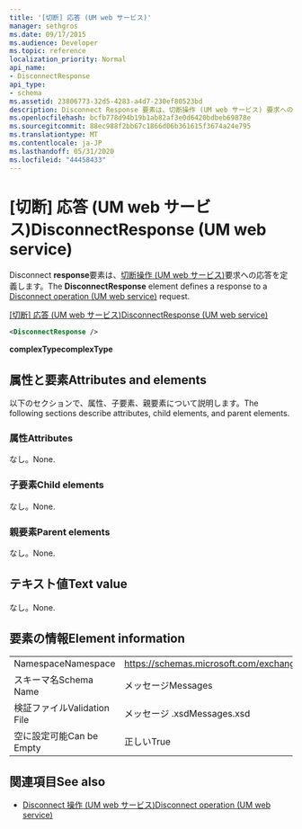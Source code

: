 ```yaml
---
title: '[切断] 応答 (UM web サービス)'
manager: sethgros
ms.date: 09/17/2015
ms.audience: Developer
ms.topic: reference
localization_priority: Normal
api_name:
- DisconnectResponse
api_type:
- schema
ms.assetid: 23806773-32d5-4283-a4d7-230ef80523bd
description: Disconnect Response 要素は、切断操作 (UM web サービス) 要求への応答を定義します。
ms.openlocfilehash: bcfb778d94b19b1ab82af3e0d6420bdbeb69878e
ms.sourcegitcommit: 88ec988f2bb67c1866d06b361615f3674a24e795
ms.translationtype: MT
ms.contentlocale: ja-JP
ms.lasthandoff: 05/31/2020
ms.locfileid: "44458433"
---
```

# <a name="disconnectresponse-um-web-service"></a><span data-ttu-id="05c8c-103">[切断] 応答 (UM web サービス)</span><span class="sxs-lookup"><span data-stu-id="05c8c-103">DisconnectResponse (UM web service)</span></span>

<span data-ttu-id="05c8c-104">Disconnect **response**要素は、[切断操作 (UM web サービス)](disconnect-operation-um-web-service.md)要求への応答を定義します。</span><span class="sxs-lookup"><span data-stu-id="05c8c-104">The **DisconnectResponse** element defines a response to a [Disconnect operation (UM web service)](disconnect-operation-um-web-service.md) request.</span></span> 
  
<span data-ttu-id="05c8c-105">[[切断] 応答 (UM web サービス)](disconnectresponse-um-web-service.md)</span><span class="sxs-lookup"><span data-stu-id="05c8c-105">[DisconnectResponse (UM web service)](disconnectresponse-um-web-service.md)</span></span>
  
```xml
<DisconnectResponse />
```

 <span data-ttu-id="05c8c-106">**complexType**</span><span class="sxs-lookup"><span data-stu-id="05c8c-106">**complexType**</span></span>
## <a name="attributes-and-elements"></a><span data-ttu-id="05c8c-107">属性と要素</span><span class="sxs-lookup"><span data-stu-id="05c8c-107">Attributes and elements</span></span>

<span data-ttu-id="05c8c-108">以下のセクションで、属性、子要素、親要素について説明します。</span><span class="sxs-lookup"><span data-stu-id="05c8c-108">The following sections describe attributes, child elements, and parent elements.</span></span>
  
### <a name="attributes"></a><span data-ttu-id="05c8c-109">属性</span><span class="sxs-lookup"><span data-stu-id="05c8c-109">Attributes</span></span>

<span data-ttu-id="05c8c-110">なし。</span><span class="sxs-lookup"><span data-stu-id="05c8c-110">None.</span></span>
  
### <a name="child-elements"></a><span data-ttu-id="05c8c-111">子要素</span><span class="sxs-lookup"><span data-stu-id="05c8c-111">Child elements</span></span>

<span data-ttu-id="05c8c-112">なし。</span><span class="sxs-lookup"><span data-stu-id="05c8c-112">None.</span></span>
  
### <a name="parent-elements"></a><span data-ttu-id="05c8c-113">親要素</span><span class="sxs-lookup"><span data-stu-id="05c8c-113">Parent elements</span></span>

<span data-ttu-id="05c8c-114">なし。</span><span class="sxs-lookup"><span data-stu-id="05c8c-114">None.</span></span>
  
## <a name="text-value"></a><span data-ttu-id="05c8c-115">テキスト値</span><span class="sxs-lookup"><span data-stu-id="05c8c-115">Text value</span></span>

<span data-ttu-id="05c8c-116">なし。</span><span class="sxs-lookup"><span data-stu-id="05c8c-116">None.</span></span>
  
## <a name="element-information"></a><span data-ttu-id="05c8c-117">要素の情報</span><span class="sxs-lookup"><span data-stu-id="05c8c-117">Element information</span></span>

|||
|:-----|:-----|
|<span data-ttu-id="05c8c-118">Namespace</span><span class="sxs-lookup"><span data-stu-id="05c8c-118">Namespace</span></span>  <br/> |https://schemas.microsoft.com/exchange/services/2006/messages  <br/> |
|<span data-ttu-id="05c8c-119">スキーマ名</span><span class="sxs-lookup"><span data-stu-id="05c8c-119">Schema Name</span></span>  <br/> |<span data-ttu-id="05c8c-120">メッセージ</span><span class="sxs-lookup"><span data-stu-id="05c8c-120">Messages</span></span>  <br/> |
|<span data-ttu-id="05c8c-121">検証ファイル</span><span class="sxs-lookup"><span data-stu-id="05c8c-121">Validation File</span></span>  <br/> |<span data-ttu-id="05c8c-122">メッセージ .xsd</span><span class="sxs-lookup"><span data-stu-id="05c8c-122">Messages.xsd</span></span>  <br/> |
|<span data-ttu-id="05c8c-123">空に設定可能</span><span class="sxs-lookup"><span data-stu-id="05c8c-123">Can be Empty</span></span>  <br/> |<span data-ttu-id="05c8c-124">正しい</span><span class="sxs-lookup"><span data-stu-id="05c8c-124">True</span></span>  <br/> |
   
## <a name="see-also"></a><span data-ttu-id="05c8c-125">関連項目</span><span class="sxs-lookup"><span data-stu-id="05c8c-125">See also</span></span>

- [<span data-ttu-id="05c8c-126">Disconnect 操作 (UM web サービス)</span><span class="sxs-lookup"><span data-stu-id="05c8c-126">Disconnect operation (UM web service)</span></span>](disconnect-operation-um-web-service.md)

